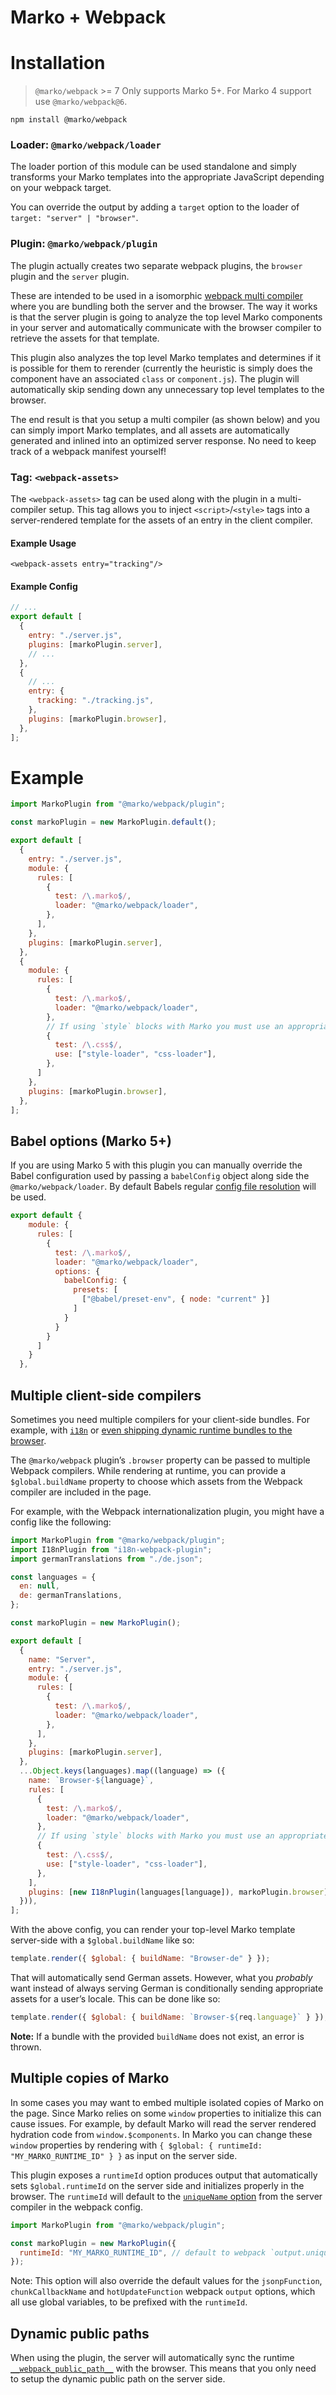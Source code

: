 # Marko + Webpack

# Installation

> `@marko/webpack` >= 7 Only supports Marko 5+.
> For Marko 4 support use `@marko/webpack@6`.

```console
npm install @marko/webpack
```

### Loader: `@marko/webpack/loader`

The loader portion of this module can be used standalone and simply transforms your Marko templates into the appropriate JavaScript depending on your webpack target.

You can override the output by adding a `target` option to the loader of `target: "server" | "browser"`.

### Plugin: `@marko/webpack/plugin`

The plugin actually creates two separate webpack plugins, the `browser` plugin and the `server` plugin.

These are intended to be used in a isomorphic [webpack multi compiler](https://github.com/webpack/webpack/tree/master/examples/multi-compiler) where you are bundling both the server and the browser. The way it works is that the server plugin is going to analyze the top level Marko components in your server and automatically communicate with the browser compiler to retrieve the assets for that template.

This plugin also analyzes the top level Marko templates and determines if it is possible for them to rerender (currently the heuristic is simply does the component have an associated `class` or `component.js`). The plugin will automatically skip sending down any unnecessary top level templates to the browser.

The end result is that you setup a multi compiler (as shown below) and you can simply import Marko templates, and all assets are automatically generated and inlined into an optimized server response. No need to keep track of a webpack manifest yourself!

### Tag: `<webpack-assets>`

The `<webpack-assets>` tag can be used along with the plugin in a multi-compiler setup. This tag allows you to inject `<script>`/`<style>` tags into a server-rendered template for the assets of an entry in the client compiler.

#### Example Usage

```marko
<webpack-assets entry="tracking"/>
```

#### Example Config

```js
// ...
export default [
  {
    entry: "./server.js",
    plugins: [markoPlugin.server],
    // ...
  },
  {
    // ...
    entry: {
      tracking: "./tracking.js",
    },
    plugins: [markoPlugin.browser],
  },
];
```

# Example

```javascript
import MarkoPlugin from "@marko/webpack/plugin";

const markoPlugin = new MarkoPlugin.default();

export default [
  {
    entry: "./server.js",
    module: {
      rules: [
        {
          test: /\.marko$/,
          loader: "@marko/webpack/loader",
        },
      ],
    },
    plugins: [markoPlugin.server],
  },
  {
    module: {
      rules: [
        {
          test: /\.marko$/,
          loader: "@marko/webpack/loader",
        },
        // If using `style` blocks with Marko you must use an appropriate loader
        {
          test: /\.css$/,
          use: ["style-loader", "css-loader"],
        },
      ]
    },
    plugins: [markoPlugin.browser],
  },
];
```

## Babel options (Marko 5+)

If you are using Marko 5 with this plugin you can manually override the Babel configuration used by passing a `babelConfig` object along side the `@marko/webpack/loader`. By default Babels regular [config file resolution](https://babeljs.io/docs/en/config-files) will be used.

```javascript
export default {
    module: {
      rules: [
        {
          test: /\.marko$/,
          loader: "@marko/webpack/loader",
          options: {
            babelConfig: {
              presets: [
                ["@babel/preset-env", { node: "current" }]
              ]
            }
          }
        }
      ]
    }
  },
```

## Multiple client-side compilers

Sometimes you need multiple compilers for your client-side bundles. For example, with [`i18n`](https://github.com/webpack/webpack/tree/master/examples/i18n) or [even shipping dynamic runtime bundles to the browser](https://github.com/eBay/arc/tree/master/packages/arc-webpack).

The `@marko/webpack` plugin’s `.browser` property can be passed to multiple Webpack compilers. While rendering at runtime, you can provide a `$global.buildName` property to choose which assets from the Webpack compiler are included in the page.

For example, with the Webpack internationalization plugin, you might have a config like the following:

```js
import MarkoPlugin from "@marko/webpack/plugin";
import I18nPlugin from "i18n-webpack-plugin";
import germanTranslations from "./de.json";

const languages = {
  en: null,
  de: germanTranslations,
};

const markoPlugin = new MarkoPlugin();

export default [
  {
    name: "Server",
    entry: "./server.js",
    module: {
      rules: [
        {
          test: /\.marko$/,
          loader: "@marko/webpack/loader",
        },
      ],
    },
    plugins: [markoPlugin.server],
  },
  ...Object.keys(languages).map((language) => ({
    name: `Browser-${language}`,
    rules: [
      {
        test: /\.marko$/,
        loader: "@marko/webpack/loader",
      },
      // If using `style` blocks with Marko you must use an appropriate loader
      {
        test: /\.css$/,
        use: ["style-loader", "css-loader"],
      },
    ],
    plugins: [new I18nPlugin(languages[language]), markoPlugin.browser],
  })),
];
```

With the above config, you can render your top-level Marko template server-side with a `$global.buildName` like so:

```javascript
template.render({ $global: { buildName: "Browser-de" } });
```

That will automatically send German assets. However, what you _probably_ want instead of always serving German is conditionally sending appropriate assets for a user’s locale. This can be done like so:

```javascript
template.render({ $global: { buildName: `Browser-${req.language}` } });
```

**Note:** If a bundle with the provided `buildName` does not exist, an error is thrown.

## Multiple copies of Marko

In some cases you may want to embed multiple isolated copies of Marko on the page. Since Marko relies on some `window` properties to initialize this can cause issues. For example, by default Marko will read the server rendered hydration code from `window.$components`. In Marko you can change these `window` properties by rendering with `{ $global: { runtimeId: "MY_MARKO_RUNTIME_ID" } }` as input on the server side.

This plugin exposes a `runtimeId` option produces output that automatically sets `$global.runtimeId` on the server side and initializes properly in the browser.
The `runtimeId` will default to the [`uniqueName` option](https://webpack.js.org/configuration/output/#outputuniquename) from the server compiler in the webpack config.

```js
import MarkoPlugin from "@marko/webpack/plugin";

const markoPlugin = new MarkoPlugin({
  runtimeId: "MY_MARKO_RUNTIME_ID", // default to webpack `output.uniqueName` option.
});
```

Note: This option will also override the default values for the `jsonpFunction`, `chunkCallbackName` and `hotUpdateFunction` webpack `output` options, which all use global variables, to be prefixed with the `runtimeId`.

## Dynamic public paths

When using the plugin, the server will automatically sync the runtime [`__webpack_public_path__`](https://webpack.js.org/guides/public-path/#on-the-fly) with the browser.
This means that you only need to setup the dynamic public path on the server side.
